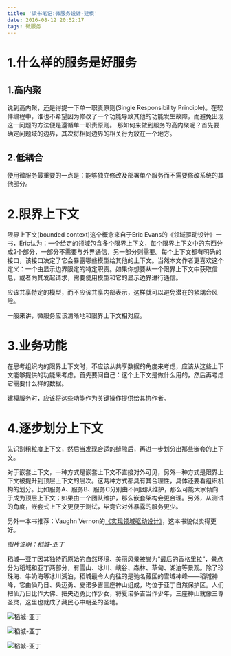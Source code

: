 ```yaml
---
title: '读书笔记:微服务设计-建模'
date: 2016-08-12 20:52:17
tags: 微服务
---
```


# 1.什么样的服务是好服务 #

## 1.高内聚 ##
  
  说到高内聚，还是得提一下单一职责原则(Single Responsibility Principle)。在软件编程中，谁也不希望因为修改了一个功能导致其他的功能发生故障，而避免出现这一问题的方法便是遵循单一职责原则。
  那如何来做到服务的高内聚呢？首先要确定问题域的边界，其次将相同边界的相关行为放在一个地方。

## 2.低耦合 ##

  使用微服务最重要的一点是：能够独立修改及部署单个服务而不需要修改系统的其他部分。

# 2.限界上下文 #

  限界上下文(bounded context)这个概念来自于Eric Evans的《领域驱动设计》一书，Eric认为：一个给定的领域包含多个限界上下文，每个限界上下文中的东西分成2个部分，一部分不需要与外界通信，另一部分则需要。每个上下文都有明确的接口，该接口决定了它会暴露哪些模型给其他的上下文。当然本文作者更喜欢这个定义：一个由显示边界限定的特定职责。如果你想要从一个限界上下文中获取信息，或者向其发起请求，需要使用模型和它的显示边界进行通信。

  应该共享特定的模型，而不应该共享内部表示，这样就可以避免潜在的紧耦合风险。

  一般来讲，微服务应该清晰地和限界上下文相对应。

# 3.业务功能 #
  
  在思考组织内的限界上下文时，不应该从共享数据的角度来考虑，应该从这些上下文能够提供的功能来考虑。首先要问自己：这个上下文是做什么用的，然后再考虑它需要什么样的数据。

  建模服务时，应该将这些功能作为关键操作提供给其协作者。

# 4.逐步划分上下文 #

  先识别粗粒度上下文，然后当发现合适的缝隙后，再进一步划分出那些嵌套的上下文。
 
  对于嵌套上下文，一种方式是嵌套上下文不直接对外可见，另外一种方式是限界上下文被提升到顶层上下文的层次。这两种方式都具有其合理性，具体还要看组织机构的划分。比如服务A、服务B、服务C分别由不同团队维护，那么可能大家倾向于成为顶层上下文；如果由一个团队维护，那么嵌套架构会更合理。另外，从测试的角度，嵌套式上下文更便于测试，毕竟它对外暴露的服务更少。

另外一本书推荐：Vaughn Vernon的[《实现领域驱动设计》](http://item.jd.com/11423256.html)，这本书貌似卖得更好。

*图片说明：稻城-亚丁*

稻城—亚丁因其独特而原始的自然环境、美丽风景被誉为“最后的香格里拉”，景点分为稻城和亚丁两部分，有雪山、冰川、峡谷、森林、草甸、湖泊等景观。除了珍珠海、牛奶海等冰川湖泊，稻城最令人向往的是驰名藏区的雪域神峰——稻城神峰，它由仙乃日、央迈勇、夏诺多吉三座神山组成，均位于亚丁自然保护区。人们把仙乃日比作大佛、把央迈勇比作少女，将夏诺多吉当作少年，三座神山就像三尊圣灵，这里也就成了藏民心中朝圣的圣地。


![稻城-亚丁](https://img.alicdn.com/imgextra/i1/2657627814/TB29IAuXaryQeBjSszdXXaL.XXa_!!2657627814.jpg)

![稻城-亚丁](https://img.alicdn.com/imgextra/i4/2657627814/TB24zkuXabyQeBjy1XbXXa9yXXa_!!2657627814.jpg)

![稻城-亚丁](https://img.alicdn.com/imgextra/i3/2657627814/TB2GWAvXhHxQeBjy1zjXXa5YVXa_!!2657627814.jpg)